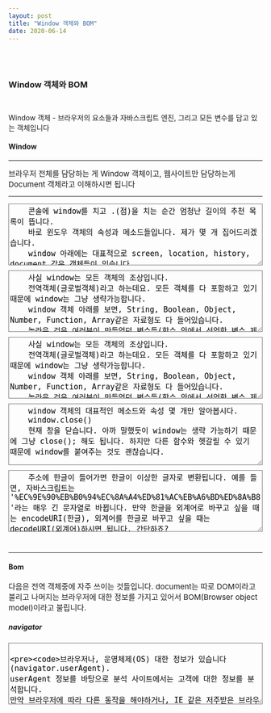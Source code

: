 ```yaml
---
layout: post
title: "Window 객체와 BOM"
date: 2020-06-14
---
```


<style>
  p {
    margin: 10px 0;
  }
  li {
    list-style-type : none;
  }
  textarea {
    background : none;
    width:100%;
    height: 122px;
    font-size:15px;
  }
  h5 { 
    width: 100% !important;
  }
</style>

<br>
<br>
<h3 style='width: 100%;'>Window 객체와 BOM</h3>
<br>
<p>
  <span> Window 객체 - 브라우저의 요소들과 자바스크립트 엔진, 그리고 모든 변수를 담고 있는 객체입니다</span>
</p>

<h4 style='width: 100%;'>Window</h4>
<hr/>
<p>
  <span style="font-size:15px;">브라우저 전체를 담당하는 게 Window 객체이고, 웹사이트만 담당하는게 Document 객체라고 이해하시면 됩니다</span>
  <br/>
</p>

<hr/>

<p>
  <textarea>
    콘솔에 window를 치고 .(점)을 치는 순간 엄청난 길이의 추천 목록이 뜹니다. 
    바로 윈도우 객체의 속성과 메소드들입니다. 제가 몇 개 집어드리겠습니다.
    window 아래에는 대표적으로 screen, location, history, document 같은 객체들이 있습니다. 
    메소드는 parseInt, isNaN 같은 게 있고요
  </textarea>
</p>

<p>
  <textarea>
    사실 window는 모든 객체의 조상입니다. 
    전역객체(글로벌객체)라고 하는데요. 모든 객체를 다 포함하고 있기 때문에 window는 그냥 생략가능합니다. 
    window 객체 아래를 보면, String, Boolean, Object, Number, Function, Array같은 자료형도 다 들어있습니다.
    놀라운 것은 여러분이 만들었던 변수들(함수 안에서 선언한 변수 제외)도 모두 window 객체 안에 등록됩니다! 진짜인지 물어보죠.
  </textarea>
</p>

<p>
  <textarea >
    사실 window는 모든 객체의 조상입니다. 
    전역객체(글로벌객체)라고 하는데요. 모든 객체를 다 포함하고 있기 때문에 window는 그냥 생략가능합니다. 
    window 객체 아래를 보면, String, Boolean, Object, Number, Function, Array같은 자료형도 다 들어있습니다.
    놀라운 것은 여러분이 만들었던 변수들(함수 안에서 선언한 변수 제외)도 모두 window 객체 안에 등록됩니다!
    이런 것들을 전역변수라고 합니다. 어디에서나 쓸 수 있는 애들이거든요. 
    반대로 함수 안에서 선언한 변수(지역변수)들은 그 함수 안에서만 쓸 수 있습니다.
  </textarea>
</p>

<p>
  <textarea>
    window 객체의 대표적인 메소드와 속성 몇 개만 알아봅시다.
    window.close()
    현재 창을 닫습니다. 아까 말했듯이 window는 생략 가능하기 때문에 그냥 close(); 해도 됩니다. 하지만 다른 함수와 헷갈릴 수 있기 때문에 window를 붙여주는 것도 괜찮습니다.

    window.open()
    새 창을 엽니다. 팝업 창의 형태로도 열 수 있고 새 탭으로도 열 수 있습니다. 첫 번째 인자로 주소를 받고, 두 번째 인자로 새 탭으로 열지, 현재 탭에 열지를 설정할 수 있습니다.
    세 번째 인자로 새 창에 대한 각종 설정을 전달할 수 있습니다.

    open('https://zerocho.herokuapp.com'); // 새 탭
    open('https://zerocho.herokuapp.com', '\_self'); // 현재 탭
    open('', '', 'width=200,height=200'); // 가로세로 200px의 팝업창
    open 메소드는 더 많은 설정이 가능합니다. 자세한 것을 알아보려면 링크를 참조하세요. 새로 연 창을 변수에 저장할 수도 있습니다. 그리고 변수.document.write로 새 창의 내용을 변경할 수 있죠.

    var popup = window.open('', '', 'width=200,height=200');
    popup.document.write('안녕하세요');
    나중에 프로그래밍적으로 팝업 창을 닫으려면 아까 저장해둔 변수에

    popup.close();
    하면 됩니다. 팝업창에서 원래 탭에 접근할 수도 있습니다. opener 객체를 사용하면 됩니다.

    popup.opener.document.write('hello');
    window.encodeURI(), window.decodeURI()

  </textarea>
</p>

<p>
  <textarea>
    주소에 한글이 들어가면 한글이 이상한 글자로 변환됩니다. 예를 들면, 자바스크립트는 '%EC%9E%90%EB%B0%94%EC%8A%A4%ED%81%AC%EB%A6%BD%ED%8A%B8'라는 매우 긴 문자열로 바뀝니다. 만약 한글을 외계어로 바꾸고 싶을 때는 encodeURI(한글), 외계어를 한글로 바꾸고 싶을 때는 decodeURI(외계어)하시면 됩니다. 간단하죠?

    window.getComputedStyle(태그)
    알아두면 유용한 태그의 스타일을 찾는 메소드입니다. 현재 적용된 CSS 속성 값을 알 수 있어 유용합니다.
    console.log(getComputedStyle(document.getElementById('app-root')));

  </textarea>
</p>
<br>
<hr> 
<h4 style='width: 100%;'>Bom</h4>

<p>
  <span style="font-size:15px;">
    다음은 전역 객체중에 자주 쓰이는 것들입니다. document는 따로 DOM이라고 불리고 나머지는 브라우저에 대한 정보를 가지고 있어서 BOM(Browser object model)이라고 불립니다.
  </span>
</p>

<p>
  <h5>navigator</h5>
  <textarea >
    
    브라우저나, 운영체제(OS) 대한 정보가 있습니다(navigator.userAgent). 
    userAgent 정보를 바탕으로 분석 사이트에서는 고객에 대한 정보를 분석합니다. 
    만약 브라우저에 따라 다른 동작을 해야하거나, IE 같은 저주받은 브라우저인지 체크할 때 navigator 객체를 쓰게 될 겁니다. 
    또한 GPS나 핸드폰의 battery를 체크하는 기능(개발중)도 있기 때문에 
    모바일 환경에서도 유용하게 쓰일 것 같습니다.

    navigator.userAgent; // "Mozilla/5.0 (Windows NT 10.0; Win64; x64)
    AppleWebKit/537.36 (KHTML, like Gecko) Chrome/54.0.2840.71 Safari/537.36"
    위의 코드를 보면 현재 윈도우10 64bit, 크롬 54버전을 쓰고있음을 알 수 있습니다. 기타 정보들도 확인 가능합니다.

    navigator.language; // "ko"
    navigator.cookieEnabled; // true
    navigator.vendor; // "Google Inc"
    최근에는 serviceworker같은 신기술들도 navigator 객체 안에 들어가 있습니다.
    최신 html5 기술들은 html5 강좌 에서 다룹니다.

    screen
    화면에 대한 정보를 알려줍니다. 너비(width), 높이(height), 픽셀(pixelDepth), 컬러(colorDepth),
    화면 방향(orientation), 작업표시줄을 제외한 너비와 높이(availWidth, availHeight) 등이 있습니다.
    화면 크기에 따라 다른 동작을 하고 싶을 때 사용합니다.

    screen.availHeight; // 1080
    screen.availWidth; // 1920
    screen.colorDepth; // 24

    location
    location 객체는 주소에 대한 정보를 알려주고요(protocol, host, hostname, pathname, href, port, search, hash 속성을 이용).
    location.reload()로 새로고침도 가능합니다. location.replace()는 현재 주소를 다른 주소로 교체합니다.
    (다른 페이지로 이동하지만 이전 페이지 기록이 남지 않습니다)
    location.host; // "www.zerocho.com"
    location.hostname; // "www.zerocho.com"
    location.protocol; // "https:"
    location.href; // "https://www.zerocho.com/category/Javascript/post/..."
    location.pathname; // "/category/Javascript/post/..."

    history
      history는 앞으로가기(history.forward() 또는 history.go(1)), 뒤로가기(history.back() 또는 history.go(-1)) 같은 것을 관장합니다.
      히스토리간에 이동(history.go(페이지수))할 수도 있습니다. history.length는 뒤로가기할 수 있는 페이지의 개수를 의미합니다.
      history.pushState(객체, 제목, 주소)와 history.replaceState(객체, 제목, 주소)는 HTML5에서 추가되었는데요.
      페이지를 이동하지 않고 단순히 주소만 바꿔줍니다. 대신 객체 부분에 페이지에 대한 정보를 추가할 수 있습니다.
      이것은 단일 페이지 어플리케이션을 만들 때 자주 이용되는데요. 제 홈페이지도 내부적으로 이것을 이용하고 있습니다.
      페이지 깜박임 없이 주소를 바꾸고, 바뀐 주소에 따른 액션을 취할 때 사용됩니다.

</textarea>
